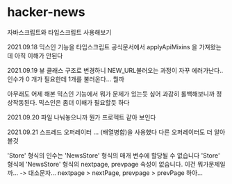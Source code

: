 # hacker-news
자바스크립트와 타입스크립트 사용해보기

2021.09.18
믹스인 기능을 타입스크립트 공식문서에서 applyApiMixins 을 가져왔는데 아직 이해가 안된다

2021.09.19
뷰 클래스 구조로 변경하니 NEW_URL불러오는 과정이 자꾸 에러가난다.. 인수가 0 개가 필요한데 1개를 불러온다... 뭘까

아무래도 어제 해본 믹스인 기능에서 뭐가 문제가 있는듯 싶어 과감히 롤백해보니까 정상작동된다. 믹스인은 좀더 이해가 필요할듯 하다

2021.09.20
파일 나눠놓으니까 뭔가 프로젝트 같아 보인다

2021.09.21 
스프레드 오퍼레이터 ... (배열병합)을 사용했다
다른 오퍼레이터도 더 알아볼것

'Store' 형식의 인수는 'NewsStore' 형식의 매개 변수에 할당될 수 없습니다 'Store' 형식에 'NewsStore' 형식의 nextpage, prevpage 속성이 없습니다.
이건 뭐가문제일까... 
-> 대소문자... nextpage > nextPage, prevpage > prevPage 하아...